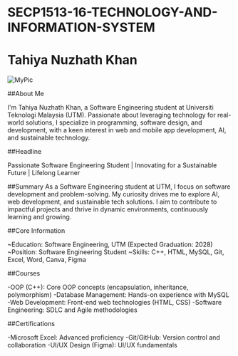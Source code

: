 # SECP1513-16-TECHNOLOGY-AND-INFORMATION-SYSTEM
# Tahiya Nuzhath Khan

![MyPic](https://github.com/user-attachments/assets/eb1096cf-d18e-4450-b077-b10709250433)


##About Me

I'm Tahiya Nuzhath Khan, a Software Engineering student at Universiti Teknologi Malaysia (UTM). Passionate about leveraging technology for real-world solutions, I specialize in programming, software design, and development, with a keen interest in web and mobile app development, AI, and sustainable technology.

##Headline

Passionate Software Engineering Student | Innovating for a Sustainable Future | Lifelong Learner

##Summary
As a Software Engineering student at UTM, I focus on software development and problem-solving. My curiosity drives me to explore AI, web development, and sustainable tech solutions. I aim to contribute to impactful projects and thrive in dynamic environments, continuously learning and growing.

##Core Information

~Education: Software Engineering, UTM (Expected Graduation: 2028)
~Position: Software Engineering Student
~Skills: C++, HTML, MySQL, Git, Excel, Word, Canva, Figma
 
##Courses

-OOP (C++): Core OOP concepts (encapsulation, inheritance, polymorphism)
-Database Management: Hands-on experience with MySQL
-Web Development: Front-end web technologies (HTML, CSS)
-Software Engineering: SDLC and Agile methodologies

##Certifications

-Microsoft Excel: Advanced proficiency
-Git/GitHub: Version control and collaboration
-UI/UX Design (Figma): UI/UX fundamentals
